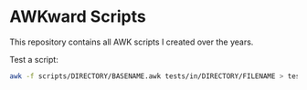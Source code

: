 # AWKward Scripts

This repository contains all AWK scripts I created over the years.

Test a script:

```bash
awk -f scripts/DIRECTORY/BASENAME.awk tests/in/DIRECTORY/FILENAME > tests/out/DIRECTORY/FILENAME
```
